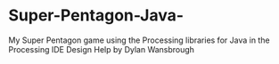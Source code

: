 # Super-Pentagon-Java-
My Super Pentagon game using the Processing libraries for Java in the Processing IDE
Design Help by Dylan Wansbrough
